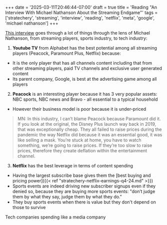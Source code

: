 +++
date = '2025-03-11T20:46:44-07:00'
draft = true
title = 'Reading "An Interview With Michael Nathanson About the Streaming Endgame"'
tags = ['stratechery', 'streaming', 'interview', 'reading', 'netflix', 'meta', 'google', 'michael nathanson']
+++

[This interview](https://stratechery.com/2025/an-interview-with-michael-nathanson-about-the-streaming-endgame/) goes through a lot of things through the lens of Michael Nathanson, from streaming players, sports industry, to tech industry:

1. **Youtube TV** from Alphabet has the best potential among all streaming players (Peacock, Paramount Plus, Netflix) because:

- It is the only player that has all channels content including that from other streaming players, paid TV channels and exclusive user generated content
- Its parent company, Google, is best at the advertising game among all players

2. **Peacock** is an interesting player because it has 3 very popular assets: NBC sports, NBC news and Bravo - all essential to a typical household

- However their business model is poor because it is under-priced

> MN: In this industry, I can’t blame Peacock because Paramount did it. If you look at the original, the Disney Plus launch way back in 2019, that was exceptionally cheap. They all failed to raise prices during the pandemic the way Netflix did because it was an essential good, it was like selling a mask. You’re stuck at home, you have to watch something, we’re going to raise prices. If they’re too slow to raise prices, therefore they create deflation within the entertainment channel.

3. **Netflix** has the best leverage in terms of content spending

- Having the largest subscribe base gives them the [best buying and pricing power]({{< ref "stratechery-netflix-earnings-q4-24.md" >}})
- Sports events are indeed driving new subscriber signups even if they denied so, because they are buying more sports events: "don’t judge them by what they say, judge them by what they do."
- They buy sports events when there is value but they don't depend on those to survive



Tech companies spending like a media company